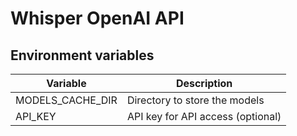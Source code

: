 # Whisper OpenAI API


## Environment variables

| Variable | Description |
| -------- | ----------- |
| MODELS_CACHE_DIR | Directory to store the models |
| API_KEY | API key for API access (optional) |
